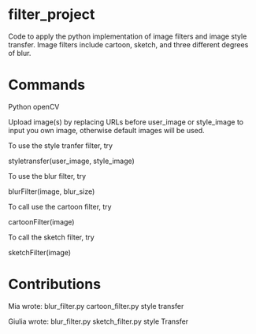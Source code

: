# filter_project
Code to apply the python implementation of image filters and image style transfer. Image filters include cartoon, sketch, and three different degrees of blur.  
# Commands
Python openCV 

Upload image(s) by replacing URLs before user_image or style_image to input you own image, otherwise default images will be used. 

To use the style tranfer filter, try 

styletransfer(user_image, style_image) 

To use the blur filter, try 

blurFilter(image, blur_size)

To call use the cartoon filter, try 

cartoonFilter(image) 

To call the sketch filter, try 

sketchFilter(image) 


# Contributions 
Mia wrote: 
blur_filter.py 
cartoon_filter.py 
style transfer

Giulia wrote: 
blur_filter.py
sketch_filter.py
style Transfer 
